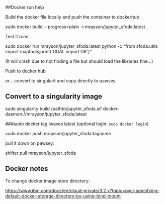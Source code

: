 ##Docker run help

Build the docker file locally and push the container to dockerhub

sudo docker build --progress=plain -t mrayson/jupyter_sfoda:latest .

Test it runs

sudo docker run mrayson/jupyter_sfoda:latest python -c "from sfoda.utils import maptools;print('GDAL import OK')"

(It will crash due to not finding a file but should load the libraries fine...)

Push to docker hub

or... convert to singularit and copy directly to pawsey

## Convert to a singularity image

sudo singularity build /pathto/jupyter_sfoda.sif docker-daemon://mrayson/jupyter_sfoda:latest

###sudo docker tag iwaves latest
(optional login: `sudo docker login`)

sudo docker push mrayson/jupyter_sfoda:tagname

pull it down on pawsey:

shifter pull mrayson/jupyter_sfoda

## Docker notes

To change docker image store directory:

https://www.ibm.com/docs/en/cloud-private/3.2.x?topic=pyci-specifying-default-docker-storage-directory-by-using-bind-mount
